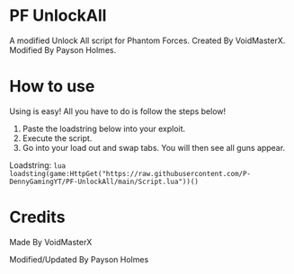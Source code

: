 # PF UnlockAll
A modified Unlock All script for Phantom Forces. Created By VoidMasterX. Modified By Payson Holmes.

# How to use

Using is easy! All you have to do is follow the steps below!

1. Paste the loadstring below into your exploit.
2. Execute the script.
3. Go into your load out and swap tabs. You will then see all guns appear.

Loadstring: ```lua
loadsting(game:HttpGet("https://raw.githubusercontent.com/P-DennyGamingYT/PF-UnlockAll/main/Script.lua"))()```

# Credits

Made By VoidMasterX

Modified/Updated By Payson Holmes
